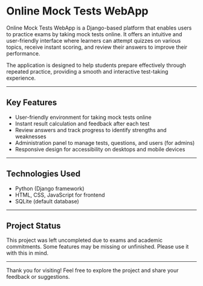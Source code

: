 # Online Mock Tests WebApp

Online Mock Tests WebApp is a Django-based platform that enables users to practice exams by taking mock tests online. It offers an intuitive and user-friendly interface where learners can attempt quizzes on various topics, receive instant scoring, and review their answers to improve their performance.

The application is designed to help students prepare effectively through repeated practice, providing a smooth and interactive test-taking experience.

---

## Key Features

- User-friendly environment for taking mock tests online
- Instant result calculation and feedback after each test
- Review answers and track progress to identify strengths and weaknesses
- Administration panel to manage tests, questions, and users (for admins)
- Responsive design for accessibility on desktops and mobile devices

---

## Technologies Used

- Python (Django framework)
- HTML, CSS, JavaScript for frontend
- SQLite (default database)

---

## Project Status

This project was left uncompleted due to exams and academic commitments. Some features may be missing or unfinished. Please use it with this in mind.

---

Thank you for visiting! Feel free to explore the project and share your feedback or suggestions.
